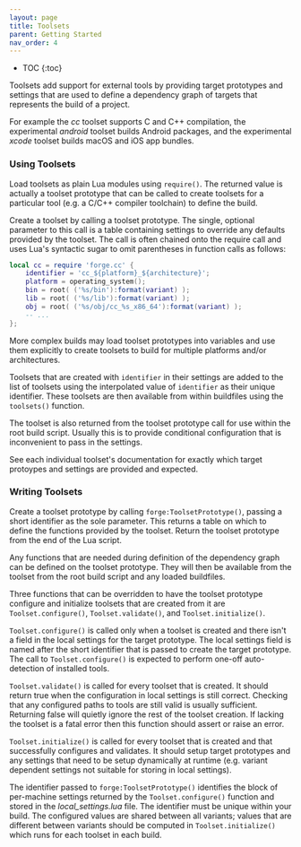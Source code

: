 ```yaml
---
layout: page
title: Toolsets
parent: Getting Started
nav_order: 4
---
```


- TOC
{:toc}

Toolsets add support for external tools by providing target prototypes and settings that are used to define a dependency graph of targets that represents the build of a project.

For example the *cc* toolset supports C and C++ compilation, the experimental *android* toolset builds Android packages, and the experimental *xcode* toolset builds macOS and iOS app bundles.

### Using Toolsets

Load toolsets as plain Lua modules using `require()`.  The returned value is actually a toolset prototype that can be called to create toolsets for a particular tool (e.g. a C/C++ compiler toolchain) to define the build.

Create a toolset by calling a toolset prototype.  The single, optional parameter to this call is a table containing settings to override any defaults provided by the toolset.  The call is often chained onto the require call and uses Lua's syntactic sugar to omit parentheses in function calls as follows:

~~~lua
local cc = require 'forge.cc' {
    identifier = 'cc_${platform}_${architecture}';
    platform = operating_system();
    bin = root( ('%s/bin'):format(variant) );
    lib = root( ('%s/lib'):format(variant) );
    obj = root( ('%s/obj/cc_%s_x86_64'):format(variant) );
    -- ...
};
~~~

More complex builds may load toolset prototypes into variables and use them explicitly to create toolsets to build for multiple platforms and/or architectures.

Toolsets that are created with `identifier` in their settings are added to the list of toolsets using the interpolated value of `identifier` as their unique identifier.  These toolsets are then available from within buildfiles using the `toolsets()` function.

The toolset is also returned from the toolset prototype call for use within the root build script.  Usually this is to provide conditional configuration that is inconvenient to pass in the settings.

See each individual toolset's documentation for exactly which target protoypes and settings are provided and expected.

### Writing Toolsets

Create a toolset prototype by calling `forge:ToolsetPrototype()`, passing a short identifier as the sole parameter.  This returns a table on which to define the functions provided by the toolset.  Return the toolset prototype from the end of the Lua script.

Any functions that are needed during definition of the dependency graph can be defined on the toolset prototype.  They will then be available from the toolset from the root build script and any loaded buildfiles.

Three functions that can be overridden to have the toolset prototype configure and initialize toolsets that are created from it are `Toolset.configure()`, `Toolset.validate()`, and `Toolset.initialize()`.

`Toolset.configure()` is called only when a toolset is created and there isn't a field in the local settings for the target prototype.  The local settings field is named after the short identifier that is passed to create the target prototype.  The call to `Toolset.configure()` is expected to perform one-off auto-detection of installed tools.

`Toolset.validate()` is called for every toolset that is created.  It should return true when the configuration in local settings is still correct.  Checking that any configured paths to tools are still valid is usually sufficient.  Returning false will quietly ignore the rest of the toolset creation.  If lacking the toolset is a fatal error then this function should assert or raise an error.

`Toolset.initialize()` is called for every toolset that is created and that successfully configures and validates.  It should setup target prototypes and any settings that need to be setup dynamically at runtime (e.g. variant dependent settings not suitable for storing in local settings).

The identifier passed to `forge:ToolsetPrototype()` identifies the block of per-machine settings returned by the `Toolset.configure()` function and stored in the *local_settings.lua* file.  The identifier must be unique within your build.  The configured values are shared between all variants; values that are different between variants should be computed in `Toolset.initialize()` which runs for each toolset in each build.
